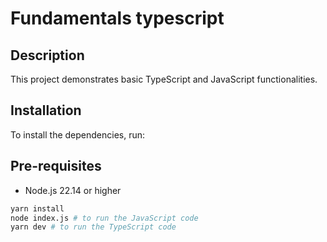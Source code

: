 # Fundamentals typescript

## Description
This project demonstrates basic TypeScript and JavaScript functionalities.

## Installation
To install the dependencies, run:

## Pre-requisites
- Node.js 22.14 or higher

```sh
yarn install
node index.js # to run the JavaScript code
yarn dev # to run the TypeScript code
```
